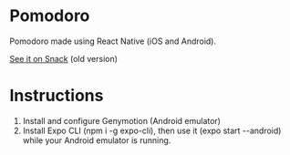 # Pomodoro
Pomodoro made using React Native (iOS and Android).

[See it on Snack](https://snack.expo.io/@brenaoxline/pomodoro?session_id=snack-session-nL8u1ZdOs&preview=true&platform=android&iframeId=tt17od3onz&theme=dark) (old version)

# Instructions

1. Install and configure Genymotion (Android emulator)
2. Install Expo CLI (npm i -g expo-cli), then use it (expo start --android) while your Android emulator is running.
